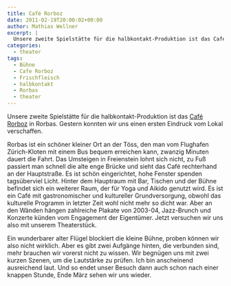 ```yaml
---
title: Café Rorboz
date: 2011-02-19T20:00:02+00:00
author: Mathias Wellner
excerpt: |
  Unsere zweite Spielstätte für die halbkontakt-Produktion ist das Café Rorboz in Rorbas. Gestern konnten wir uns einen ersten Eindruck vom Lokal verschaffen.
categories:
  - theater
tags:
  - Bühne
  - Cafe Rorboz
  - Frischfleisch
  - halbkontakt
  - Rorbas
  - theater
---
```

Unsere zweite Spielstätte für die halbkontakt-Produktion ist das [Café Rorboz](http://www.rorboz.ch/) in Rorbas. Gestern konnten wir uns einen ersten Eindruck vom Lokal verschaffen. 

Rorbas ist ein schöner kleiner Ort an der Töss, den man vom Flughafen Zürich-Kloten mit einem Bus bequem erreichen kann, zwanzig Minuten dauert die Fahrt. Das Umsteigen in Freienstein lohnt sich nicht, zu Fuß passiert man schnell die alte enge Brücke und sieht das Café rechterhand an der Hauptstraße. Es ist schön eingerichtet, hohe Fenster spenden tagsüberviel Licht. Hinter dem Hauptraum mit Bar, Tischen und der Bühne befindet sich ein weiterer Raum, der für Yoga und Aikido genutzt wird. Es ist ein Café mit gastronomischer und kultureller Grundversorgung, obwohl das kulturelle Programm in letzter Zeit wohl nicht mehr so dicht war. Aber an den Wänden hängen zahlreiche Plakate von 2003-04, Jazz-Brunch und Konzerte künden vom Engagement der Eigentümer. Jetzt versuchen wir uns also mit unserem Theaterstück. 

Ein wunderbarer alter Flügel blockiert die kleine Bühne, proben können wir also nicht wirklich. Aber es gibt zwei Aufgänge hinten, die verbunden sind, mehr brauchen wir vorerst nicht zu wissen. Wir begnügen uns mit zwei kurzen Szenen, um die Lautstärke zu prüfen. Ich bin anscheinend ausreichend laut. Und so endet unser Besuch dann auch schon nach einer knappen Stunde, Ende März sehen wir uns wieder.